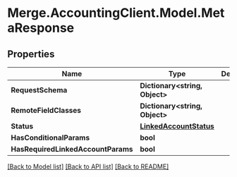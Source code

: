 # Merge.AccountingClient.Model.MetaResponse

## Properties

Name | Type | Description | Notes
------------ | ------------- | ------------- | -------------
**RequestSchema** | **Dictionary&lt;string, Object&gt;** |  | 
**RemoteFieldClasses** | **Dictionary&lt;string, Object&gt;** |  | [optional] 
**Status** | [**LinkedAccountStatus**](LinkedAccountStatus.md) |  | [optional] 
**HasConditionalParams** | **bool** |  | 
**HasRequiredLinkedAccountParams** | **bool** |  | 

[[Back to Model list]](../README.md#documentation-for-models) [[Back to API list]](../README.md#documentation-for-api-endpoints) [[Back to README]](../README.md)


